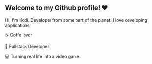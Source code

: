 <h2>Welcome to my Github profile! ♥️</h2> 

Hi, I'm Kodi. Developer from some part of the planet. I love developing applications. 

☕ Coffe lover

📗 Fullstack Developer

💻 Turning real life into a video game.
